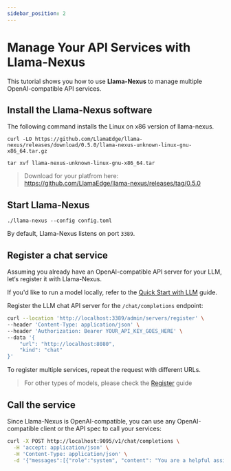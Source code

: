 ```yaml
---
sidebar_position: 2
---
```


# Manage Your API Services with Llama-Nexus

This tutorial shows you how to use **Llama-Nexus** to manage multiple OpenAI-compatible API services.

## Install the Llama-Nexus software

The following command installs the Linux on x86 version of llama-nexus.

```
curl -LO https://github.com/LlamaEdge/llama-nexus/releases/download/0.5.0/llama-nexus-unknown-linux-gnu-x86_64.tar.gz

tar xvf llama-nexus-unknown-linux-gnu-x86_64.tar
```

> Download for your platfrom here: https://github.com/LlamaEdge/llama-nexus/releases/tag/0.5.0

## Start Llama-Nexus

```
./llama-nexus --config config.toml
```

By default, Llama-Nexus listens on port `3389`.

## Register a chat service

Assuming you already have an OpenAI-compatible API server for your LLM, let‘s register it with Llama-Nexus.

If you'd like to run a model locally, refer to the [Quick Start with LLM](../ai-models/llm/quick-start-llm.md) guide.

Register the LLM chat API server for the `/chat/completions` endpoint:

```bash
curl --location 'http://localhost:3389/admin/servers/register' \
--header 'Content-Type: application/json' \
--header 'Authorization: Bearer YOUR_API_KEY_GOES_HERE' \
--data '{
    "url": "http://localhost:8080",
    "kind": "chat"
}'
```

To register multiple services, repeat the request with different URLs.

> For other types of models, please check the [Register](./register.md) guide

## Call the service

Since Llama-Nexus is OpenAI-compatible, you can use any OpenAI-compatible client or the API spec to call your services:

```bash
curl -X POST http://localhost:9095/v1/chat/completions \
  -H 'accept: application/json' \
  -H 'Content-Type: application/json' \
  -d '{"messages":[{"role":"system", "content": "You are a helpful assistant."},{"role":"user", "content": "What is the weather in Singapore?"}]}'
```

